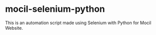 # mocil-selenium-python
This is an automation script made using Selenium with Python for Mocil Website.
